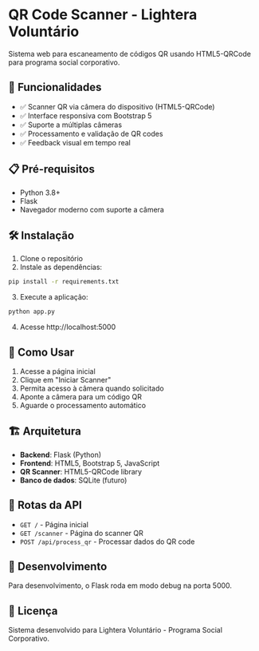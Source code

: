 # QR Code Scanner - Lightera Voluntário

Sistema web para escaneamento de códigos QR usando HTML5-QRCode para programa social corporativo.

## 🚀 Funcionalidades

- ✅ Scanner QR via câmera do dispositivo (HTML5-QRCode)
- ✅ Interface responsiva com Bootstrap 5
- ✅ Suporte a múltiplas câmeras
- ✅ Processamento e validação de QR codes
- ✅ Feedback visual em tempo real

## 📋 Pré-requisitos

- Python 3.8+
- Flask
- Navegador moderno com suporte a câmera

## 🛠️ Instalação

1. Clone o repositório
2. Instale as dependências:
```bash
pip install -r requirements.txt
```

3. Execute a aplicação:
```bash
python app.py
```

4. Acesse http://localhost:5000

## 📱 Como Usar

1. Acesse a página inicial
2. Clique em "Iniciar Scanner"
3. Permita acesso à câmera quando solicitado
4. Aponte a câmera para um código QR
5. Aguarde o processamento automático

## 🏗️ Arquitetura

- **Backend**: Flask (Python)
- **Frontend**: HTML5, Bootstrap 5, JavaScript
- **QR Scanner**: HTML5-QRCode library
- **Banco de dados**: SQLite (futuro)

## 📝 Rotas da API

- `GET /` - Página inicial
- `GET /scanner` - Página do scanner QR
- `POST /api/process_qr` - Processar dados do QR code

## 🔧 Desenvolvimento

Para desenvolvimento, o Flask roda em modo debug na porta 5000.

## 📄 Licença

Sistema desenvolvido para Lightera Voluntário - Programa Social Corporativo.